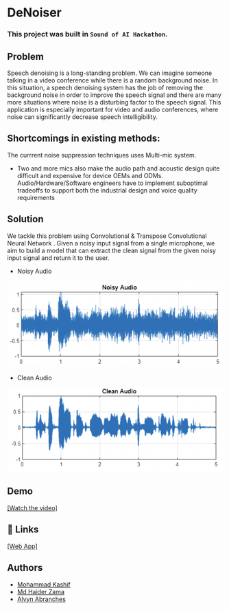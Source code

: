 # DeNoiser
### This project was built in `Sound of AI Hackathon`.
## Problem 
Speech denoising is a long-standing problem. We can imagine someone talking in a video conference while there is a random background noise. In this situation, a speech denoising system has the job of removing the background noise in order to improve the speech signal and there are many more situations where noise is a disturbing factor to the speech signal. This application is especially important for video and audio conferences, where noise can significantly decrease speech intelligibility.

## Shortcomings in existing methods:
The currrent noise suppression techniques uses Multi-mic system.

- Two and more mics also make the audio path and acoustic design quite difficult and expensive for device OEMs and ODMs. Audio/Hardware/Software engineers have to implement suboptimal tradeoffs to support both the industrial design and voice quality requirements

## Solution
 We tackle this problem using Convolutional & Transpose Convolutional Neural Network . Given a noisy input signal from a single microphone, we aim to build a model that can extract the clean signal from the given noisy input signal and return it to the user. 

- Noisy Audio

![](assets/NoiseAudio.png)

- Clean Audio

![](assets/cleanAudio.png)

## Demo 

[[Watch the video]](https://youtu.be/nKR0W6nJChU)


## 🔗 Links 
[[Web App]](https://m0hammad-kashif-denoisingaudio-main-auy054.streamlitapp.com/)


## Authors

- [Mohammad Kashif](https://github.com/M0hammad-Kashif)
- [Md Haider Zama](https://github.com/haiderzm)
- [Alvyn Abranches](https://github.com/alvynabranches)
